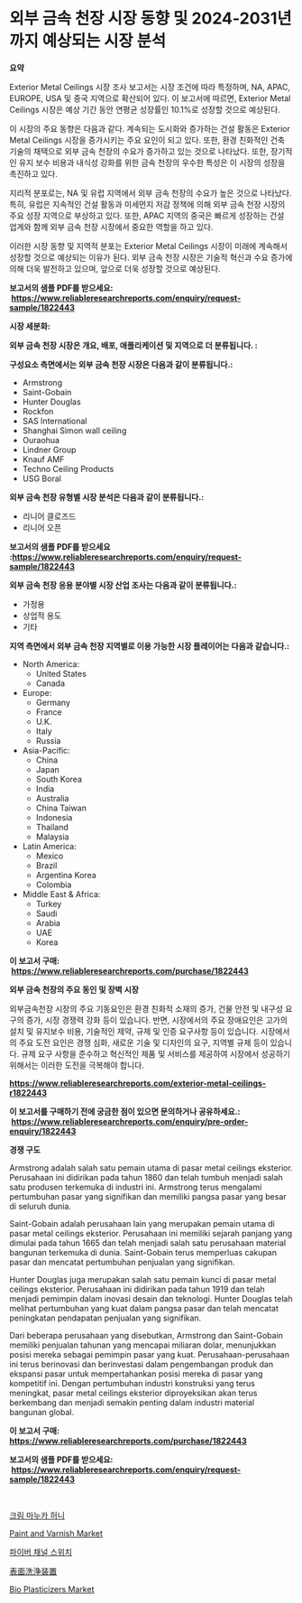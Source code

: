 <p><h1>외부 금속 천장 시장 동향 및 2024-2031년까지 예상되는 시장 분석</h1></p><p><strong>요약</strong></p>
<p><p>Exterior Metal Ceilings 시장 조사 보고서는 시장 조건에 따라 특정하며, NA, APAC, EUROPE, USA 및 중국 지역으로 확산되어 있다. 이 보고서에 따르면, Exterior Metal Ceilings 시장은 예상 기간 동안 연평균 성장률인 10.1%로 성장할 것으로 예상된다. </p><p>이 시장의 주요 동향은 다음과 같다. 계속되는 도시화와 증가하는 건설 활동은 Exterior Metal Ceilings 시장을 증가시키는 주요 요인이 되고 있다. 또한, 환경 친화적인 건축 기술의 채택으로 외부 금속 천장의 수요가 증가하고 있는 것으로 나타났다. 또한, 장기적인 유지 보수 비용과 내식성 강화를 위한 금속 천장의 우수한 특성은 이 시장의 성장을 촉진하고 있다.</p><p>지리적 분포로는, NA 및 유럽 지역에서 외부 금속 천장의 수요가 높은 것으로 나타났다. 특히, 유럽은 지속적인 건설 활동과 미세먼지 저감 정책에 의해 외부 금속 천장 시장의 주요 성장 지역으로 부상하고 있다. 또한, APAC 지역의 중국은 빠르게 성장하는 건설 업계와 함께 외부 금속 천장 시장에서 중요한 역할을 하고 있다.</p><p>이러한 시장 동향 및 지역적 분포는 Exterior Metal Ceilings 시장이 미래에 계속해서 성장할 것으로 예상되는 이유가 된다. 외부 금속 천장 시장은 기술적 혁신과 수요 증가에 의해 더욱 발전하고 있으며, 앞으로 더욱 성장할 것으로 예상된다.</p></p>
<p><strong>보고서의 샘플 PDF를 받으세요: &nbsp;<a href="https://www.reliableresearchreports.com/enquiry/request-sample/1822443">https://www.reliableresearchreports.com/enquiry/request-sample/1822443</a></strong></p>
<p><strong>시장 세분화:</strong></p>
<p><strong> 외부 금속 천장 시장은 개요, 배포, 애플리케이션 및 지역으로 더 분류됩니다. :</strong></p>
<p><strong>구성요소 측면에서는 외부 금속 천장 시장은 다음과 같이 분류됩니다.:</strong></p>
<p><ul><li>Armstrong</li><li>Saint-Gobain</li><li>Hunter Douglas</li><li>Rockfon</li><li>SAS International</li><li>Shanghai Simon wall ceiling</li><li>Ouraohua</li><li>Lindner Group</li><li>Knauf AMF</li><li>Techno Ceiling Products</li><li>USG Boral</li></ul></p>
<p><strong> 외부 금속 천장 유형별 시장 분석은 다음과 같이 분류됩니다.:</strong></p>
<p><ul><li>리니어 클로즈드</li><li>리니어 오픈</li></ul></p>
<p><strong>보고서의 샘플 PDF를 받으세요 :<a href="https://www.reliableresearchreports.com/enquiry/request-sample/1822443">https://www.reliableresearchreports.com/enquiry/request-sample/1822443</a></strong></p>
<p><strong> 외부 금속 천장 응용 분야별 시장 산업 조사는 다음과 같이 분류됩니다.:</strong></p>
<p><ul><li>가정용</li><li>상업적 용도</li><li>기타</li></ul></p>
<p><strong>지역 측면에서 외부 금속 천장 지역별로 이용 가능한 시장 플레이어는 다음과 같습니다.:</strong></p>
<p><ul>
    <li>
        North America:
        <ul>
            <li>United States</li>
            <li>Canada</li>
        </ul>
    </li>
    <li>
        Europe:
        <ul>
            <li>Germany</li>
            <li>France</li>
            <li>U.K.</li>
            <li>Italy</li>
            <li>Russia</li>
        </ul>
    </li>
    <li>
        Asia-Pacific:
        <ul>
            <li>China</li>
            <li>Japan</li>
            <li>South Korea</li>
            <li>India</li>
            <li>Australia</li>
            <li>China Taiwan</li>
            <li>Indonesia</li>
            <li>Thailand</li>
            <li>Malaysia</li>
        </ul>
    </li>
    <li>
        Latin America:
        <ul>
            <li>Mexico</li>
            <li>Brazil</li>
            <li>Argentina Korea</li>
            <li>Colombia</li>
        </ul>
    </li>
    <li>
        Middle East & Africa:
        <ul>
            <li>Turkey</li>
            <li>Saudi</li>
            <li>Arabia</li>
            <li>UAE</li>
            <li>Korea</li>
        </ul>
    </li>
    </ul></p>
<p><strong>이 보고서 구매: &nbsp;<a href="https://www.reliableresearchreports.com/purchase/1822443">https://www.reliableresearchreports.com/purchase/1822443</a></strong></p>
<p><strong>외부 금속 천장의 주요 동인 및 장벽 시장</strong></p>
<p><p>외부금속천장 시장의 주요 기동요인은 환경 친화적 소재의 증가, 건물 안전 및 내구성 요구의 증가, 시장 경쟁력 강화 등이 있습니다. 반면, 시장에서의 주요 장애요인은 고가의 설치 및 유지보수 비용, 기술적인 제약, 규제 및 인증 요구사항 등이 있습니다. 시장에서의 주요 도전 요인은 경쟁 심화, 새로운 기술 및 디자인의 요구, 지역별 규제 등이 있습니다. 규제 요구 사항을 준수하고 혁신적인 제품 및 서비스를 제공하여 시장에서 성공하기 위해서는 이러한 도전을 극복해야 합니다.</p></p>
<p><strong><a href="https://www.reliableresearchreports.com/exterior-metal-ceilings-r1822443">https://www.reliableresearchreports.com/exterior-metal-ceilings-r1822443</a></strong></p>
<p><strong>이 보고서를 구매하기 전에 궁금한 점이 있으면 문의하거나 공유하세요.: &nbsp;<a href="https://www.reliableresearchreports.com/enquiry/pre-order-enquiry/1822443">https://www.reliableresearchreports.com/enquiry/pre-order-enquiry/1822443</a></strong></p>
<p><strong>경쟁 구도</strong></p>
<p><p>Armstrong adalah salah satu pemain utama di pasar metal ceilings eksterior. Perusahaan ini didirikan pada tahun 1860 dan telah tumbuh menjadi salah satu produsen terkemuka di industri ini. Armstrong terus mengalami pertumbuhan pasar yang signifikan dan memiliki pangsa pasar yang besar di seluruh dunia.</p><p>Saint-Gobain adalah perusahaan lain yang merupakan pemain utama di pasar metal ceilings eksterior. Perusahaan ini memiliki sejarah panjang yang dimulai pada tahun 1665 dan telah menjadi salah satu perusahaan material bangunan terkemuka di dunia. Saint-Gobain terus memperluas cakupan pasar dan mencatat pertumbuhan penjualan yang signifikan.</p><p>Hunter Douglas juga merupakan salah satu pemain kunci di pasar metal ceilings eksterior. Perusahaan ini didirikan pada tahun 1919 dan telah menjadi pemimpin dalam inovasi desain dan teknologi. Hunter Douglas telah melihat pertumbuhan yang kuat dalam pangsa pasar dan telah mencatat peningkatan pendapatan penjualan yang signifikan.</p><p>Dari beberapa perusahaan yang disebutkan, Armstrong dan Saint-Gobain memiliki penjualan tahunan yang mencapai miliaran dolar, menunjukkan posisi mereka sebagai pemimpin pasar yang kuat. Perusahaan-perusahaan ini terus berinovasi dan berinvestasi dalam pengembangan produk dan ekspansi pasar untuk mempertahankan posisi mereka di pasar yang kompetitif ini. Dengan pertumbuhan industri konstruksi yang terus meningkat, pasar metal ceilings eksterior diproyeksikan akan terus berkembang dan menjadi semakin penting dalam industri material bangunan global.</p></p>
<p><strong>이 보고서 구매: &nbsp; <a href="https://www.reliableresearchreports.com/purchase/1822443">https://www.reliableresearchreports.com/purchase/1822443</a></strong></p>
<p><strong>보고서의 샘플 PDF를 받으세요: &nbsp;<a href="https://www.reliableresearchreports.com/enquiry/request-sample/1822443">https://www.reliableresearchreports.com/enquiry/request-sample/1822443</a></strong><strong></strong></p>
<p>&nbsp;</p>
<p><p><a href="https://github.com/trmesnao7959541/Market-Research-Report-List-1/blob/main/694031230383.md">크림 마누카 허니</a></p><p><a href="https://issuu.com/reportprime-2/docs/paint-and-varnish-market-size-2030.pptx">Paint and Varnish Market</a></p><p><a href="https://medium.com/@ishacian.georges/quot-fibre-channel-switches-%EC%8B%9C%EC%9E%A5-%EC%9D%B8%EC%82%AC%EC%9D%B4%ED%8A%B8-%EC%8B%9C%EC%9E%A5-%EB%8F%99%ED%96%A5-%EC%84%B1%EC%9E%A5-2024%EB%85%84%EB%B6%80%ED%84%B0-2031%EB%85%84%EA%B9%8C%EC%A7%80-%EC%98%88%EC%B8%A1-quot-88d4ef35fee8">파이버 채널 스위치</a></p><p><a href="https://medium.com/@logaolloway76845/%E8%A1%A8%E9%9D%A2%E6%B8%85%E6%8E%83%E6%A9%9F%E5%99%A8%E5%B8%82%E5%A0%B4%E3%83%AC%E3%83%9D%E3%83%BC%E3%83%88%E3%81%AF-%E3%81%93%E3%81%AE%E5%B8%82%E5%A0%B4%E3%81%AE%E6%9C%80%E6%96%B0%E3%81%AE%E3%83%88%E3%83%AC%E3%83%B3%E3%83%89%E3%81%A8%E6%88%90%E9%95%B7%E6%A9%9F%E4%BC%9A%E3%82%92%E6%98%8E%E3%82%89%E3%81%8B%E3%81%AB%E3%81%97%E3%81%BE%E3%81%99-b4fcf5093ed1">表面洗浄装置</a></p><p><a href="https://issuu.com/reportprime-2/docs/bio-plasticizers-market-size-2030.p_15f0b6ffcd214a">Bio Plasticizers Market</a></p></p>